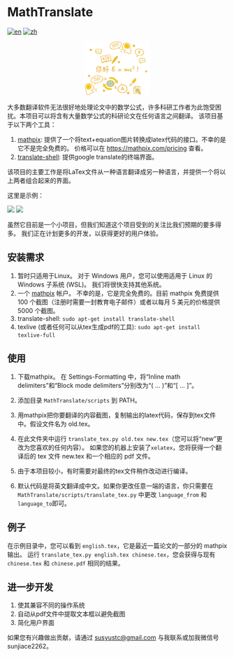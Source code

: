 # MathTranslate
[![en](https://img.shields.io/badge/lang-en-red.svg)](https://github.com/SUSYUSTC/MathTranslate/blob/main/README.md)
[![zh](https://img.shields.io/badge/lang-zh-yellow.svg)](https://github.com/SUSYUSTC/MathTranslate/blob/main/README.zh.md)

<p align="center">
  <a href="https://github.com/SUSYUSTC/MathTranslate">
    <img width=30% src="logo_zh.jpg">
  </a>
</p>


大多数翻译软件无法很好地处理论文中的数学公式，许多科研工作者为此饱受困扰。本项目可以将含有大量数学公式的科研论文在任何语言之间翻译。
该项目基于以下两个工具：
1. [mathpix](https://mathpix.com/): 提供了一个将text+equation图片转换成latex代码的接口。不幸的是它不是完全免费的。 价格可以在 https://mathpix.com/pricing 查看。
2. [translate-shell](https://github.com/soimort/translate-shell): 提供google translate的终端界面。

该项目的主要工作是将LaTex文件从一种语言翻译成另一种语言，并提供一个将以上两者组合起来的界面。

这里是示例：
<p float="left">
<img src="https://user-images.githubusercontent.com/30529122/225237425-9341b03e-25b5-4617-b606-5e3813de3ec2.png" width="260">
<img src="https://user-images.githubusercontent.com/30529122/225234174-78af1e5f-aeff-4dd8-9f4c-d948edc35318.png" width="400">
</p>

虽然它目前是一个小项目，但我们知道这个项目受到的关注比我们预期的要多得多。 我们正在计划更多的开发，以获得更好的用户体验。

## 安装需求
1. 暂时只适用于Linux。 对于 Windows 用户，您可以使用适用于 Linux 的 Windows 子系统 (WSL)。 我们将很快支持其他系统。
1. 一个 [mathpix](https://mathpix.com/) 帐户。 不幸的是，它是完全免费的。目前 mathpix 免费提供 100 个截图（注册时需要一封教育电子邮件）或者以每月 5 美元的价格提供 5000 个截图。
2. translate-shell: `sudo apt-get install translate-shell`
3. texlive (或者任何可以从tex生成pdf的工具): `sudo apt-get install texlive-full`

## 使用
1. 下载mathpix。 在 Settings-Formatting 中，将“Inline math delimiters”和“Block mode delimiters”分别改为“\( ... \)”和“\[ ... \]”。
2. 添加目录 `MathTranslate/scripts` 到 PATH。
3. 用mathpix把你要翻译的内容截图，复制输出的latex代码，保存到tex文件中。假设文件名为 old.tex。

4. 在此文件夹中运行 `translate_tex.py old.tex new.tex`（您可以将“new”更改为您喜欢的任何内容）。 如果您的机器上安装了`xelatex`，您将获得一个翻译后的 tex 文件 new.tex 和一个相应的 pdf 文件。
5. 由于本项目较小，有时需要对最终的tex文件稍作改动进行编译。
6. 默认代码是将英文翻译成中文。如果你更改任意一端的语言，你只需要在 `MathTranslate/scripts/translate_tex.py` 中更改 `language_from` 和 `language_to`即可。

## 例子
在示例目录中，您可以看到 `english.tex`，它是最近一篇论文的一部分的 mathpix 输出。 运行 `translate_tex.py english.tex chinese.tex`，您会获得与现有 `chinese.tex` 和 `chinese.pdf` 相同的结果。

## 进一步开发
1. 使其兼容不同的操作系统
2. 自动从pdf文件中提取文本框以避免截图
3. 简化用户界面

如果您有兴趣做出贡献，请通过 susyustc@gmail.com 与我联系或加我微信号 sunjiace2262。
